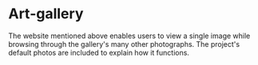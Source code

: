 # Art-gallery
The website mentioned above enables users to view a single image while browsing through the gallery's many other photographs.
The project's default photos are included to explain how it functions.
